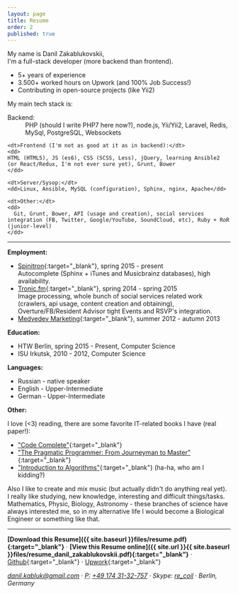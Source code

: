 ```yaml
---
layout: page
title: Resume
order: 2
published: true
---
```


My name is Danil Zakablukovskii,  
I'm a full-stack developer (more backend than frontend).

- 5+ years of experience
- 3.500+ worked hours on Upwork (and 100% Job Success!)
- Contributing in open-source projects (like Yii2)

My main tech stack is:
<dl>
    <dt>Backend:</dt>
    <dd>
    PHP (should I write PHP7 here now?), node.js, Yii/Yii2, Laravel, Redis, MySql, PostgreSQL, Websockets
    </dd>

    <dt>Frontend (I'm not as good at it as in backend):</dt>
    <dd>
    HTML (HTML5), JS (es6), CSS (SCSS, Less), jQuery, learning Ansible2 (or React/Redux, I'm not ever sure yet), Grunt, Bower
    </dd>

    <dt>Server/Sysop:</dt>
    <dd>Linux, Ansible, MySQL (configuration), Sphinx, nginx, Apache</dd>

    <dt>Other:</dt>
    <dd>
      Git, Grunt, Bower, API (usage and creation), social services integration (FB, Twitter, Google/YouTube, SoundCloud, etc), Ruby + RoR (junior-level)
    </dd>
</dl>

<hr/>

**Employment:**

- [Spinitron](http://spinitron.com/){:target="_blank"}, spring 2015 - present  
    Autocomplete (Sphinx + iTunes and Musicbrainz databases), high availability.
- [Tronic.fm](http://tronic.fm/){:target="_blank"}, spring 2014 - spring 2015  
    Image processing, whole bunch of social services related work (crawlers, api usage, content creation and obtaining), Overture/FB/Resident Advisor tight Events and RSVP's integration.
- [Medvedev Marketing](http://medvedevmarketing.ru/){:target="_blank"}, summer 2012 - autumn 2013

**Education:**

- HTW Berlin, spring 2015 - Present, Computer Science
- ISU Irkutsk, 2010 - 2012, Computer Science

**Languages:**

- Russian - native speaker
- English - Upper-Intermediate
- German - Upper-Intermediate

**Other:**

I love (<3) reading, there are some favorite IT-related books I have (real paper!):

- ["Code Complete"](http://www.amazon.com/gp/product/0735619670/){:target="_blank"}
- ["The Pragmatic Programmer: From Journeyman to Master"](http://www.amazon.com/gp/product/020161622X/){:target="_blank"}
- ["Introduction to Algorithms"](http://www.amazon.com/gp/product/0262033844/){:target="_blank"} (ha-ha, who am I kidding?)

Also I like to create and mix music (but actually didn't do anything real yet).  
I really like studying, new knowledge, interesting and difficult things/tasks.  
Mathematics, Physic, Biology, Astronomy - these branches of science have always interested me, so in my alternative life I would become a Biological Engineer or something like that.

<hr/>

<span class="no-print">**[Download this Resume]({{ site.baseurl }}files/resume.pdf){:target="_blank"}** ·</span>
<span class="print">**[View this Resume online]({{ site.url }}{{ site.baseurl }}files/resume_danil_zakablukovskii.pdf){:target="_blank"}** ·</span>
[Github](http://github.com/djagya){:target="_blank"} ·
[Upwork](http://www.upwork.com/o/profiles/users/_~01f7bfe08002f58952/){:target="_blank"}

<address>
  <a href="mailto:danil.kabluk@gmail.com">danil.kabluk@gmail.com</a> ·
  <abbr title="Phone">P:</abbr> <a href="tel:+491743132757">+49 174 31-32-757</a> ·
  Skype: <a href="skype:re_coil">re_coil</a> ·
  Berlin, Germany
</address>
